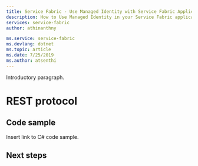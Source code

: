 ```yaml
---
title: Service Fabric - Use Managed Identity with Service Fabric Application | Microsoft Docs
description: How to Use Managed Identity in your Service Fabric application code
services: service-fabric
author: athinanthny

ms.service: service-fabric
ms.devlang: dotnet
ms.topic: article
ms.date: 7/25/2019
ms.author: atsenthi 
---
```



Introductory paragraph.

# REST protocol


## Code sample

Insert link to C# code sample.

## Next steps
